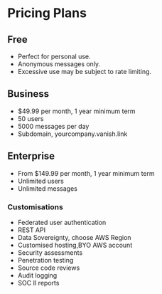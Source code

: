 # Pricing Plans

## Free

- Perfect for personal use.
- Anonymous messages only.
- Excessive use may be subject to rate limiting.

## Business

- $49.99 per month, 1 year minimum term
- 50 users
- 5000 messages per day
- Subdomain, yourcompany.vanish.link

## Enterprise

- From $149.99 per month, 1 year minimum term
- Unlimited users
- Unlimited  messages


### Customisations
  - Federated user authentication
  - REST API
  - Data Sovereignty, choose AWS Region
  - Customised hosting,BYO AWS account
  - Security assessments
  - Penetration testing
  - Source code reviews
  - Audit logging
  - SOC II reports
